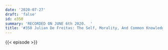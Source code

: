 ```yaml
---
date: '2020-07-27'
draft: 'false'
id: e350
summary: 'RECORDED ON JUNE 6th 2020.  '
title: '#350 Julian De Freitas: The Self, Morality, And Common Knowledge'
---
```

{{< episode >}}
